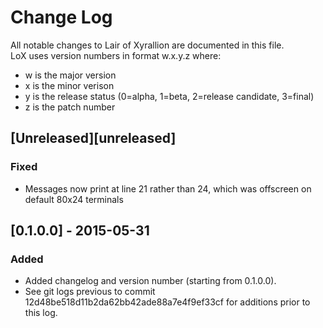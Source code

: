 # Change Log
All notable changes to Lair of Xyrallion are documented in this file.  
LoX uses version numbers in format w.x.y.z where:
- w is the major version
- x is the minor verison
- y is the release status (0=alpha, 1=beta, 2=release candidate, 3=final)
- z is the patch number

## [Unreleased][unreleased]
### Fixed
- Messages now print at line 21 rather than 24, which was offscreen on default 80x24 terminals

## [0.1.0.0] - 2015-05-31
### Added
- Added changelog and version number (starting from 0.1.0.0).
- See git logs previous to commit 12d48be518d11b2da62bb42ade88a7e4f9ef33cf for additions prior to this log.
